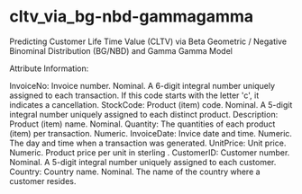 # cltv_via_bg-nbd-gammagamma
Predicting Customer Life Time Value (CLTV) via Beta Geometric / Negative Binominal Distribution (BG/NBD) and Gamma Gamma Model

Attribute Information:

InvoiceNo: Invoice number. Nominal. A 6-digit integral number uniquely assigned to each transaction. If this code starts with the letter 'c', it indicates a cancellation.
StockCode: Product (item) code. Nominal. A 5-digit integral number uniquely assigned to each distinct product.
Description: Product (item) name. Nominal.
Quantity: The quantities of each product (item) per transaction. Numeric.
InvoiceDate: Invice date and time. Numeric. The day and time when a transaction was generated.
UnitPrice: Unit price. Numeric. Product price per unit in sterling .
CustomerID: Customer number. Nominal. A 5-digit integral number uniquely assigned to each customer.
Country: Country name. Nominal. The name of the country where a customer resides.
